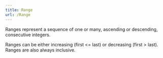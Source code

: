 ```yaml
---
title: Range
url: /Range
---
```


Ranges represent a sequence of one or many, ascending or descending, consecutive integers.

Ranges can be either increasing (first <= last) or decreasing (first > last). Ranges are also always inclusive.

